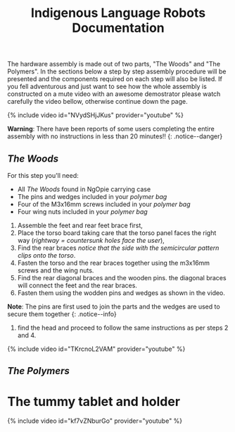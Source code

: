 ﻿---
title: "Indigenous Language Robots Documentation"
permalink: /assembly/
excerpt: "Hardware assembly of the Indigenous Language Robot."
toc: false
share: false
---

The hardware assembly is made out of two parts, "The Woods" and "The Polymers". In the sections below a step by step assembly procedure will be presented and the components required on each step will also be listed.
If you fell adventurous and just want to see how the whole assembly is constructed on a mute video with an awesome demostrator please watch carefully the video bellow, otherwise continue down the page.

{% include video id="NVydSHjJKus" provider="youtube" %}

**Warning**: There have been reports of some users completing the entire assembly with no instructions in less than 20 minutes!!
{: .notice--danger}

## *The Woods*

For this step you'll need:
- All *The Woods* found in NgOpie carrying case
- The pins and wedges included in your *polymer bag*
- Four of the M3x16mm screws included in your *polymer bag*
- Four wing nuts included in your *polymer bag*

1. Assemble the feet and rear feet brace first, 
1. Place the torso board taking care that the torso panel faces the right way (*rightway = countersunk holes face the user*), 
1. Find the rear braces *notice that the side with the semicircular pattern clips onto the torso*.
1. Fasten the torso and the rear braces together using the m3x16mm screws and the wing nuts.
1. Find the rear diagonal braces and the wooden pins. the diagonal braces will connect the feet and the rear braces. 
1. Fasten them using the wodden pins and wedges as shown in the video.

**Note**: The pins are first used to join the parts and the wedges are used to secure them together
{: .notice--info}

1. find the head and proceed to follow the same instructions as per steps 2 and 4.

{% include video id="TKrcnoL2VAM" provider="youtube" %}

## *The Polymers*

# The tummy tablet and holder

{% include video id="kf7vZNburGo" provider="youtube" %}
